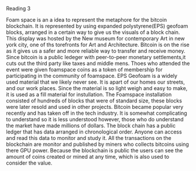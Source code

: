 Reading 3

Foam space is an a idea to represent the metaphore for the bitcoin blockchain. It is represented by
using expanded polystyrene(EPS) geofoam blocks, arranged in a certain way to give us the visuals of a block chain. This display was hosted 
by the New museum for contemporary Art in new york city, one of ths torefronts for Art and Architecture. Bitcoin is on the rise as it gives
us a safer and more reliable way to transfer and receive money. Since bitcoin is a public ledeger with peer-to-peer monetary settlements,it
cuts out the third party like taxes and middle mens. Thoes who attended the event were given foamspace coins as a token of membership for 
participating in the community of foamspace. EPS Geofoam is a widely used material that we likely never see. It is apart of our homes our
streets, and our work places. Since the material is so light weigh and easy to make, it is used as a fill material for instullation. 
The Foamspace installation consisted of hundreds of blocks that were of standard size, these blocks were later resold and used in other 
projects.
Bitcoin became popular very recently and has taken off in the tech industry. 
It is somewhat complicating to understand so it is less understood however, those who do understand the market have made millions of
dollars. The block chain has a public ledger that has data arranged in chronological order. Anyone can access and read this data to monitor
and study it. All the transactions on the blockchain are monitor and published by miners who collects bitcoins using there GPU power.
Because the blockchain is public the users can see the amount of coins created or mined at any time, which is also used to consider the 
value. 
